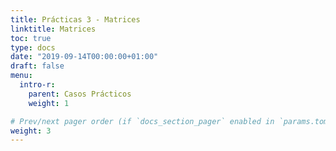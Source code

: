 ```yaml
---
title: Prácticas 3 - Matrices
linktitle: Matrices
toc: true
type: docs
date: "2019-09-14T00:00:00+01:00"
draft: false
menu:
  intro-r:
    parent: Casos Prácticos
    weight: 1

# Prev/next pager order (if `docs_section_pager` enabled in `params.toml`)
weight: 3
---
```

